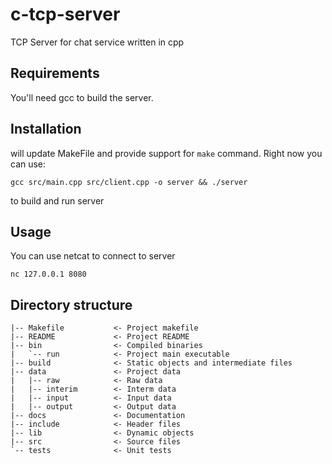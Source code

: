 
# c-tcp-server

TCP Server for chat service written in cpp

## Requirements

You'll need gcc to build the server.

## Installation

will update MakeFile and provide support for `make` command. Right now you can use:

```
gcc src/main.cpp src/client.cpp -o server && ./server

```

to build and run server

## Usage

You can use netcat to connect to server
```
nc 127.0.0.1 8080
```

## Directory structure
```
|-- Makefile           <- Project makefile
|-- README             <- Project README
|-- bin                <- Compiled binaries
|   `-- run            <- Project main executable
|-- build              <- Static objects and intermediate files
|-- data               <- Project data
|   |-- raw            <- Raw data
|   |-- interim        <- Interm data
|   |-- input          <- Input data
|   |-- output         <- Output data
|-- docs               <- Documentation
|-- include            <- Header files
|-- lib                <- Dynamic objects
|-- src                <- Source files
`-- tests              <- Unit tests
```
